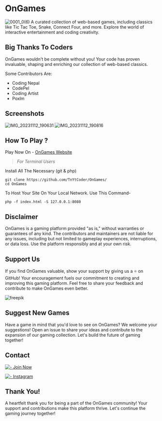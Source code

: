 # OnGames
![0001_0(6)](https://github.com/TnYtCoder/OnGames/assets/115485810/5ecbcc8a-1071-4e5e-b5bd-ecb6d769579b)
A curated collection of web-based games, including classics like Tic Tac Toe, Snake, Connect Four, and more. Explore the world of interactive entertainment and coding creativity.

## Big Thanks To Coders
OnGames wouldn't be complete without you! Your code has proven invaluable, shaping and enriching our collection of web-based classics.

Some Contributors Are:
- Coding Nepal
- ​CodePel
- Coding Artist
- Poxlm

## Screenshots
![IMG_20231112_190631](https://github.com/TnYtCoder/OnGames/assets/115485810/a0f8fa61-c3c0-427e-81d5-bdaaaf49c0c3)
![IMG_20231112_190816](https://github.com/TnYtCoder/OnGames/assets/115485810/40098d4a-fcb8-4ec8-af5d-c97797e42cc1)

## How To Play ?
Play Now On - <a href="https://ongames-tnpox.000webhostapp.com/">OnGames Website</a>

> <i>For Terminal Users</i>

Install All The Necessary (git & php)
```
git clone https://github.com/TnYtCoder/OnGames/
cd OnGames
```
To Host Your Site On Your Local Network. Use This Command-
```
php -f index.html -S 127.0.0.1:8080
```

## Disclaimer

OnGames is a gaming platform provided "as is," without warranties or guarantees of any kind. The contributors and maintainers are not liable for any issues, including but not limited to gameplay experiences, interruptions, or data loss. Use the platform responsibly and at your own risk.

## Support Us

If you find OnGames valuable, show your support by giving us a ⭐ on GitHub! Your encouragement fuels our commitment to creating and improving this gaming platform. Feel free to share your feedback and contribute to make OnGames even better.

![freepik](https://github.com/TnYtCoder/OnGames/assets/115485810/efdbe324-46ce-4cd5-be9d-4cdf6bca4730)


## Suggest New Games

Have a game in mind that you'd love to see on OnGames? We welcome your suggestions! Open an issue to share your ideas and contribute to the expansion of our gaming collection. Let's build the future of gaming together!

## Contact
[![  - Join Now](https://img.shields.io/badge/_-Join_Now-black?style=for-the-badge&logo=Discord&logoColor=white)](https://discord.com/invite/X3qRzeMK)

[![  - Instagram](https://img.shields.io/badge/_-Instagram-black?style=for-the-badge&logo=Instagram&logoColor=white)](https://instagram.com/tnytcoder)

## Thank You!

A heartfelt thank you for being a part of the OnGames community! Your support and contributions make this platform thrive. Let's continue the gaming journey together!
